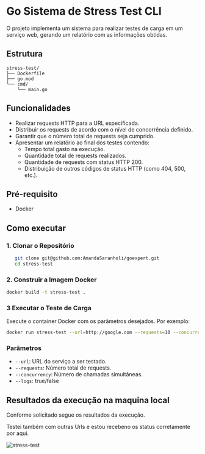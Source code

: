 # Go Sistema de Stress Test CLI

O projeto implementa um sistema para realizar testes de carga em um serviço web, gerando um relatório com as informações obtidas.


## Estrutura

```
stress-test/
├── Dockerfile
├── go.mod
└── cmd/
    └── main.go
```

## Funcionalidades

- Realizar requests HTTP para a URL especificada.
- Distribuir os requests de acordo com o nível de concorrência definido.
- Garantir que o número total de requests seja cumprido.
- Apresentar um relatório ao final dos testes contendo:
  - Tempo total gasto na execução.
  - Quantidade total de requests realizados.
  - Quantidade de requests com status HTTP 200.
  - Distribuição de outros códigos de status HTTP (como 404, 500, etc.).


## Pré-requisito

- Docker 

## Como executar

### 1. Clonar o Repositório

```sh
   git clone git@github.com:AmandaSaranholi/goexpert.git
   cd stress-test
```

### 2. Construir a Imagem Docker

```sh
docker build -t stress-test .
```

### 3 Executar o Teste de Carga

Execute o container Docker com os parâmetros desejados. Por exemplo:

```sh
docker run stress-test --url=http://google.com --requests=10 --concurrency=10
```

### Parâmetros

- `--url`: URL do serviço a ser testado.
- `--requests`: Número total de requests.
- `--concurrency`: Número de chamadas simultâneas.
- `--logs`: true/false


## Resultados da execução na maquina local

Conforme solicitado segue os resultados da execução.

Testei também com outras Urls e estou recebeno os status corretamente por aqui.

![stress-test](https://github.com/user-attachments/assets/1eecefe7-ba13-40c5-a3aa-dc7517c02267)






